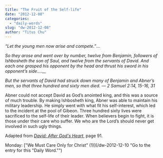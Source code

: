 ```yaml
---
title: "The Fruit of the Self-life"
date: "2012-12-08"
categories: 
  - "daily-words"
slug: "dw-2012-12-08"
author: "Titus Chu"
---
```


_“Let the young men now arise and compete.”_...

_So they arose and went over by number, twelve from Benjamin, followers of Ishbosheth the son of Saul, and twelve from the servants of David. And each one grasped his opponent by the head and thrust his sword in his opponent’s side_....__

_But the servants of David had struck down many of Benjamin and Abner’s men, so that three hundred and sixty men died._ _— 2 Samuel 2:14, 15-16, 31_

Abner could not accept David as God’s anointed king, and this was a source of much trouble. By making Ishbosheth king, Abner was able to maintain his military leadership. He simply went with what fit his self-interest, which led to the incident at the pool of Gibeon. Three hundred sixty lives were sacrificed to the self-life of their leader. When believers begin to fight, it is those under their care who suffer. We who are the Lord’s should never get involved in such ugly things.

Adapted from _[David: After God's Heart,](/book-david "Go to the listing for this book.")_ page 91.

Monday: ["We Must Care Only for Christ" (1)](/dw-2012-12-10 "Go to the entry for this "Daily Word."")
